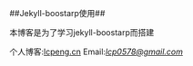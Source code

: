 ##Jekyll-boostarp使用##

本博客是为了学习jekyll-boostarp而搭建

个人博客:[lcpeng.cn](http://lcpeng.cn)
Email:*lcp0578@gmail.com*
